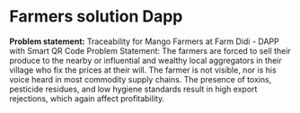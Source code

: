 # Farmers solution Dapp

**Problem statement:** Traceability for Mango Farmers at Farm Didi - DAPP with Smart QR Code
Problem Statement: The farmers are forced to sell their produce to the nearby or influential and wealthy local aggregators in their village who fix the prices at their will. The farmer is not visible, nor is his voice heard in most commodity supply chains. The presence of toxins, pesticide residues, and low hygiene standards result in high export rejections, which again affect profitability.
